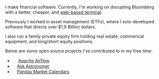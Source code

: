 I make financial software. Currently, I'm working on disrupting Bloomberg with a better, cheaper, and [web-based terminal](https://v3.godelnum.com): 

Previously I worked in asset management (ETFs), where I solo-developed software that directs over $1.9 Billion dollars. 

I also run a family private equity firm holding real estate, commerical equipment, and long/short equity positions. 

Below are some open source projects I've contributed to in my free time:  
- <img src="https://github.com/carterjfulcher/carterjfulcher/assets/23005868/999b00ad-c122-4903-b35e-b2b890c10f43" width=15/> [Apache Airflow](https://github.com/apache/airflow)
- <img src="https://www.astronomer.io/monogram/astronomer-monogram-RGB-600px.png" width=15 />[Ask Astronomer](https://github.com/astronomer/ask-astro)
- <img src="https://pandas.pydata.org//static/img/favicon_white.ico" width=15 />[Pandas Market Calendars](https://github.com/rsheftel/pandas_market_calendars)
